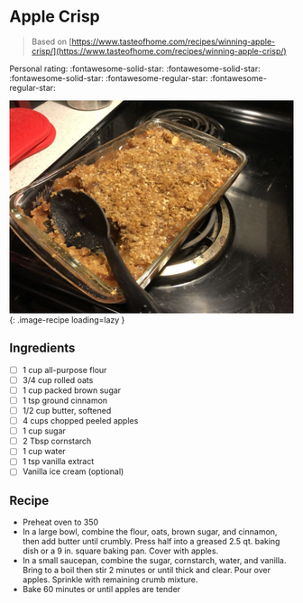 # Apple Crisp

> Based on [https://www.tasteofhome.com/recipes/winning-apple-crisp/](https://www.tasteofhome.com/recipes/winning-apple-crisp/)

<!-- {cts} rating=3; (User can specify rating on scale of 1-5) -->

Personal rating: :fontawesome-solid-star: :fontawesome-solid-star: :fontawesome-solid-star: :fontawesome-regular-star: :fontawesome-regular-star:

<!-- {cte} -->

<!-- {cts} name_image=apple_crisp.jpg; (User can specify image name) -->

![apple_crisp.jpg](./apple_crisp.jpg){: .image-recipe loading=lazy }

<!-- {cte} -->

## Ingredients

- [ ] 1 cup all-purpose flour
- [ ] 3/4 cup rolled oats
- [ ] 1 cup packed brown sugar
- [ ] 1 tsp ground cinnamon
- [ ] 1/2 cup butter, softened
- [ ] 4 cups chopped peeled apples
- [ ] 1 cup sugar
- [ ] 2 Tbsp cornstarch
- [ ] 1 cup water
- [ ] 1 tsp vanilla extract
- [ ] Vanilla ice cream (optional)

## Recipe

- Preheat oven to 350
- In a large bowl, combine the flour, oats, brown sugar, and cinnamon, then add butter until crumbly. Press half into a greased 2.5 qt. baking dish or a 9 in. square baking pan. Cover with apples.
- In a small saucepan, combine the sugar, cornstarch, water, and vanilla. Bring to a boil then stir 2 minutes or until thick and clear. Pour over apples. Sprinkle with remaining crumb mixture.
- Bake 60 minutes or until apples are tender
